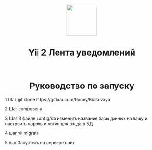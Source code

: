 <p align="center">
    <a href="https://github.com/yiisoft" target="_blank">
        <img src="https://avatars0.githubusercontent.com/u/993323" height="100px">
    </a>
    <h1 align="center">Yii 2 Лента уведомлений</h1>
    <br>
</p>
 <h1 align="center">Руководство по запуску</h1>
<p>
1 Шаг 
git clone https://github.com/Illumiy/Kursovaya
</p>
<p>
2 Шаг
composer u
</p>
<p>
3 Шаг 
В файле config/db изменить название базы данных на вашу и настроить пароль и логин для входа в БД
</p>
<p>
4 шаг
yii migrate
</p>
<p>
5 шаг 
Запустить на сервере сайт
</p>
